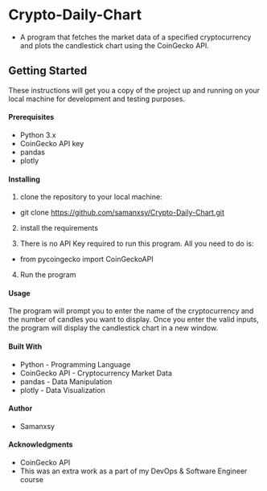 # Crypto-Daily-Chart
- A program that fetches the market data of a specified cryptocurrency and plots the candlestick chart using the CoinGecko API.


## Getting Started
These instructions will get you a copy of the project up and running on your local machine for development and testing purposes.


#### Prerequisites
- Python 3.x
- CoinGecko API key
- pandas
- plotly


#### Installing 

1. clone the repository to your local machine:
  - git clone https://github.com/samanxsy/Crypto-Daily-Chart.git

2. install the requirements


3. There is no API Key required to run this program. All you need to do is: 
  - from pycoingecko import CoinGeckoAPI

4. Run the program


#### Usage
The program will prompt you to enter the name of the cryptocurrency and the number of candles you want to display. Once you enter the valid inputs, the program will display the candlestick chart in a new window.


#### Built With 
- Python - Programming Language
- CoinGecko API - Cryptocurrency Market Data
- pandas - Data Manipulation
- plotly - Data Visualization

#### Author 
- Samanxsy

#### Acknowledgments
- CoinGecko API
- This was an extra work as a part of my DevOps & Software Engineer course
